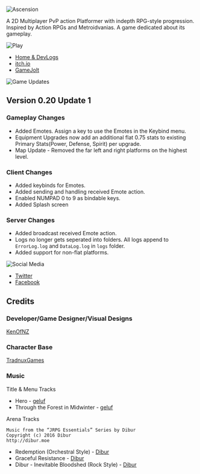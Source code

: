 ![Ascension](https://github.com/kenofnz/Ascension/raw/master/Ascension/resources/sprites/ui/menu/title.png)

A 2D Multiplayer PvP action Platformer with indepth RPG-style progression.
Inspired by Action RPGs and Metroidvanias. A game dedicated about its gameplay.

![Play](https://github.com/kenofnz/AscensionInfo/raw/gh-pages/images/play.png)

- [Home & DevLogs](http://www.gdunlimited.net/games/ascension/)
- [itch.io](https://kenofnz.itch.io/ascension)
- [GameJolt](http://gamejolt.com/games/ascension/179549)

![Game Updates](https://github.com/kenofnz/AscensionInfo/raw/gh-pages/images/updates.png)

## Version 0.20 Update 1
### Gameplay Changes
* Added Emotes. Assign a key to use the Emotes in the Keybind menu.
* Equipment Upgrades now add an additional flat 0.75 stats to existing Primary Stats(Power, Defense, Spirit) per upgrade.
* Map Update - Removed the far left and right platforms on the highest level.

### Client Changes
* Added keybinds for Emotes.
* Added sending and handling received Emote action.
* Enabled NUMPAD 0 to 9 as bindable keys.
* Added Splash screen

### Server Changes
* Added broadcast received Emote action.
* Logs no longer gets seperated into folders. All logs append to `ErrorLog.log` and `DataLog.log` in `logs` folder.
* Added support for non-flat platforms.

![Social Media](https://github.com/kenofnz/AscensionInfo/raw/gh-pages/images/social.png)

- [Twitter](https://twitter.com/Ascension2D)
- [Facebook](https://www.facebook.com/Ascension2D/)

## Credits
### Developer/Game Designer/Visual Designs
[KenOfNZ](https://github.com/kenofnz)

### Character Base
[TradnuxGames](http://tradnux.com/)

### Music
Title & Menu Tracks

* Hero - [geluf](https://soundcloud.com/geluf)
* Through the Forest in Midwinter - [geluf](https://soundcloud.com/geluf)

Arena Tracks

```
Music from the “JRPG Essentials” Series by Dibur
Copyright (c) 2016 Dibur
http://dibur.moe
```

* Redemption (Orchestral Style) - [Dibur](http://dibur.moe)
* Graceful Resistance - [Dibur](http://dibur.moe)
* Dibur - Inevitable Bloodshed (Rock Style) - [Dibur](http://dibur.moe)
